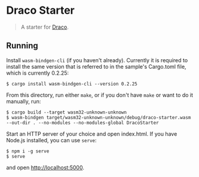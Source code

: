 # Draco Starter

> A starter for [Draco][draco].

## Running

Install `wasm-bindgen-cli` (if you haven't already). Currently it is required to install the same version that is referred to in the sample's Cargo.toml file, which is currently 0.2.25:

    $ cargo install wasm-bindgen-cli --version 0.2.25

From this directory, run either `make`, or if you don't have `make` or want
to do it manually, run:

    $ cargo build --target wasm32-unknown-unknown
    $ wasm-bindgen target/wasm32-unknown-unknown/debug/draco-starter.wasm --out-dir . --no-modules --no-modules-global DracoStarter

Start an HTTP server of your choice and open index.html. If you have Node.js
installed, you can use `serve`:

    $ npm i -g serve
    $ serve

and open [http://localhost:5000](http://localhost:5000).

[draco]: https://github.com/utkarshkukreti/draco
